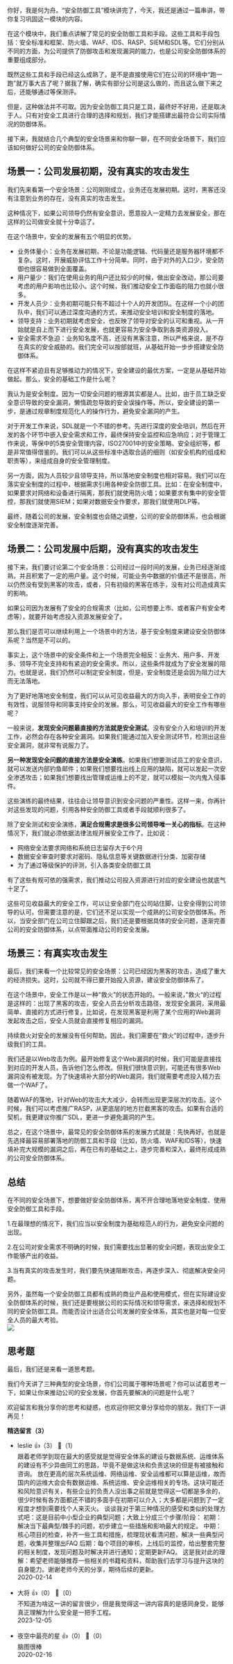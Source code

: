 你好，我是何为舟。“安全防御工具”模块讲完了，今天，我还是通过一篇串讲，带你复习巩固这一模块的内容。

在这个模块中，我们重点讲解了常见的安全防御工具和手段。这些工具和手段包括：安全标准和框架、防火墙、WAF、IDS、RASP、SIEM和SDL等。它们分别从不同的方面，为公司提供了防御攻击和发现漏洞的能力，也是公司安全防御体系的重要组成部分。

既然这些工具和手段已经这么成熟了，是不是直接使用它们在公司的环境中“跑一跑”就万事大吉了呢？据我了解，确实有部分公司是这么做的，而且这么做下来之后，还能够通过等保测评。

但是，这种做法并不可取。因为安全防御工具只是工具，最终好不好用，还是取决于人。只有对安全工具进行合理的选择和规划，我们才能搭建出最符合公司实际情况的防御体系。

接下来，我就结合几个典型的安全场景来和你聊一聊，在不同安全场景下，我们应该如何做好公司的安全防御体系。

## 场景一：公司发展初期，没有真实的攻击发生

我们先来看第一个安全场景：公司刚刚成立，业务还在发展初期。这时，黑客还没有注意到业务的存在，没有真实的攻击发生。

这种情况下，如果公司领导仍然有安全意识，愿意投入一定精力去发展安全，那在这样的公司做安全就十分幸运了。

在这个场景中，安全的发展有五个明显的优势。

- 业务体量小：业务在发展初期，不论是功能逻辑、代码量还是服务器环境都不复杂。这时，开展威胁评估工作十分简单。同时，由于对外的入口少，安全防御也很容易做到全面覆盖。
- 用户量少：我们在使用业务的用户还比较少的时候，做出安全改动，那公司要考虑的用户影响也比较小。这个时候，我们推动安全工作面临的阻力也就小很多。
- 开发人员少：业务初期可能只有不超过十个人的开发团队。在这样一个小的团队中，我们可以通过深度沟通的方式，来推动安全培训和安全制度的落地。
- 领导支持：业务初期就考虑安全，也反映了领导对安全的认可和重视。从一开始就是自上而下进行安全发展，也就更容易为安全争取到各类资源投入。
- 安全需求不急迫：业务知名度不高，还没有黑客注意，所以严格来说，是不存在真实的安全威胁的。我们完全可以按部就班，从基础开始一步步搭建安全防御体系。

在这样不紧迫且有足够推动力的情况下，安全建设的最优方案，一定是从基础开始做起。那么，安全的基础工作是什么呢？

我认为是安全制度。因为一切安全问题的根源其实都是人。比如，由于员工缺乏安全意识导致的安全漏洞，懒惰疏忽导致的安全误操作等。所以，安全建设的第一步，是通过规章制度规范化人的操作行为，避免安全漏洞的产生。

对于开发工作来说，SDL就是一个不错的参考。先进行深度的安全培训，然后在开发的各个环节中嵌入安全需求和工作，最终保持安全监控和应急响应；对于管理工作来说，等保中的5类安全管理内容，ISO27001中的安全策略、安全组织等，都是非常值得借鉴的。我们可以从这些标准中选取合适的细则（如安全机构的组成和职责等），来组成自身的安全管理制度。

另一方面，因为人员较少且领导支持，所以落地安全制度也相对容易。我们可以在落实安全制度的过程中，根据需求引用各种安全防御工具。比如：在安全制度中，如果要求对网络和设备进行隔离，那我们就使用防火墙；如果要求有集中的安全管控，那我们就使用SIEM；如果对数据安全作要求，那我们就使用DLP等。

最终，随着公司的发展，安全制度也会随之调整，公司的安全防御体系，也会根据安全制度逐渐完善。

## 场景二：公司发展中后期，没有真实的攻击发生

接下来，我们要讨论第二个安全场景：公司经过一段时间的发展，业务已经逐渐成熟，并且积累了一定的用户量。这个时候，可能业务中数据的价值还不是很高，所以仍然没有受到黑客的攻击，或者，只有初级的黑客在练手，没有对公司造成真实的影响。

如果公司因为发展有了安全的合规需求（比如，公司想要上市、或者客户有安全考虑等），就要开始考虑投入资源发展安全了。

那么我们是否可以继续利用上一个场景中的方法，基于安全制度来建设安全防御体系呢？当然是不可以的。

事实上，这个场景中的安全条件和上一个场景完全相反：业务大、用户多、开发多、领导不完全支持和有紧迫的安全需求。所以，这些条件就成为了安全发展的阻力。也就是说，我们仍然可以制定安全制度，但是，安全制度还是会因为阻力过大而无法落地。

为了更好地落地安全制度，我们可以从可见收益最大的方向入手，表明安全工作的有效性，说服领导和同事支持安全的发展。那么，可见收益最大的安全工作有哪些呢？

一般来说，**发现安全问题最直接的方法就是安全测试**。没有安全介入和培训的开发工作，必然会存在各种安全漏洞。如果我们能通过加入安全测试环节，检测出这些安全漏洞，就非常有说服力了。

**另一种发现安全问题的直接方法是安全演练**。如果我们想要测试员工的安全意识，就可以发送内部钓鱼邮件；如果我们想要找出线上应用的缺陷，就可以发起一次安全渗透攻击；如果我们想要找出管理或运维上的不足，就可以模拟一次内鬼入侵事件。

这些演练的最终结果，往往会让领导意识到安全问题的严重性。这样一来，你再针对这些发现的问题，引用各种安全防御工具或者手段就顺利很多了。

除了安全测试和安全演练，**满足合规需求是很多公司领导唯一关心的指标**。在这种情况下，我们就必须依据法律法规开展安全工作了。比如说：

- 网络安全法要求网络和系统日志留存大于6个月
- 数据安全审查时要求对密码、隐私信息等关键数据进行分类、加密存储
- 为了通过等级保护的评测，引入各类安全防御工具

有了这些有规可依的强需求，我们推动公司投入资源进行对应的安全建设也就底气十足了。

这些可见收益最大的安全工作，可以让安全部门在公司站住脚，让安全得到公司领导的认可。但需要注意的是，它们还不足以实现一个成熟的公司安全防御体系。所以，当安全部门在公司立住脚跟之后，我们还是要根据具体的安全问题，逐渐完善公司的安全防御体系，以点带面推动公司的安全发展。

## 场景三：有真实攻击发生

最后，我们来看一个比较常见的安全场景：公司已经因为黑客的攻击，造成了重大的经济损失。这时，公司就不得已要开始投入资源，建设安全防御体系了。

在这个场景中，安全工作是以一种“救火”的状态开始的。一般来说，”救火“的过程是这样的：出现了黑客的攻击，安全人员去分析攻击路径，发现安全漏洞，采用最简单、直接的方式进行修复。比如说，在发现黑客是利用了某个应用的Web漏洞发起攻击之后，安全人员就会直接修复相应的漏洞。

持续救火对安全的发展没有任何帮助。因此，我们需要在“救火”的过程中，逐步升级我们的工具。

我们还是以Web攻击为例。最开始修复这个Web漏洞的时候，我们可能是直接找到对应的开发人员，告诉他们怎么修改。但我们很快意识到，可能还有很多Web漏洞没有被发现。为了快速填补大部分的Web漏洞，我们就需要考虑投入精力去做一个WAF了。

随着WAF的落地，针对Web的攻击大大减少，会转而出现更深层次的攻击。这个时候，我们可以考虑推广RASP，从更底层的地方拦截黑客的攻击。如果有合适的契机，我更建议你推广SDL，更进一步避免漏洞的产生。

总之，在这个场景中，最常见的安全防御体系的发展方式就是：先快再好。也就是先选择最容易部署落地的防御工具和手段（比如，防火墙、WAF和IDS等），快速填补完大规模的漏洞之后，再在已有的基础之上，逐步完善和深入，最终形成成熟的公司安全防御体系。

## 总结

在不同的安全场景下，想要做好安全防御体系，离不开合理地落地安全制度、使用安全防御工具和手段。

1.在最理想的情况下，我们应当以安全制度为基础规范人的行为，避免安全问题的出现。

2.在公司对安全需求不明确的时候，我们需要找出显著的安全问题，表现出安全工作能够产出的收益。

3.当有真实的攻击发生时，我们要先快速阻断攻击，再逐步深入、彻底解决安全问题。

另外，虽然每一个安全防御工具都有成熟的商业产品和使用模式，但在实际建设安全防御体系的时候，我们还是要根据公司的实际情况和领导需求，来选择和规划不同的安全防御工具。而能否设计出适合公司发展的安全体系，其实也是对每一位安全人员的最大考验。  
![](https://static001.geekbang.org/resource/image/71/6c/71c104c68448a3d4380cfe51655bdc6c.jpg?wh=2339%2A1858)

## 思考题

最后，我们还是来看一道思考题。

我们今天讲了三种典型的安全场景，你们公司属于哪种场景呢？你可以试着思考一下，如果让你来推动公司的安全发展，你首先要解决的问题是什么呢？

欢迎留言和我分享你的思考和疑惑，也欢迎你把文章分享给你的朋友。我们下一讲再见！
<div><strong>精选留言（3）</strong></div><ul>
<li><span>leslie</span> 👍（3） 💬（1）<div>跟着老师学到现在最大的感受就是觉得安全体系的建设与数据系统、运维体系的建设有不少异曲同工的思路，毕竟不是做这块和负责这块的但是有被接触和咨询。
放在更高的层次系统运维、网络运维、安全运维都可以算是运维，故而国内的运维大会会有数据运维、系统运维、安全运维相关的专场。这块可能还和风险意识有关，有些企业的负责人没出事之前就是觉得这一切都是多余的，很少时候有各方面都还不错的多面手在初期可以介入；大多都是问题到了一定程度才想到需要找个人来灭火。
     谈谈我对于第三种情况的感受和类似的处理方式吧：这是目前中小型企业的典型问题；大致上分成三个步骤&#47;阶段：
初期：解决当下最典型&#47;棘手的问题，初步建立一些措施和影响最大的规定。
中期：核心项目的检查，补齐一些工具和措施，梳理现状看清问题，解决一些典型问题，收集并整理出FAQ
后期：每个项目的审核，上线后的监控，给出整套完整的相关制度，发现问题及时解决并进行通知；定期更新FAQ。
这是我对此的理解：希望老师能够推荐一些相关的书籍和资料，帮助我们去学习与提升这块的自身能力。谢谢老师今天的分享，期待后续的更新。</div>2020-02-14</li><br/><li><span>大将</span> 👍（0） 💬（0）<div>不知道为啥这一讲的留言很少，但是我觉得这一讲内容真的是感同身受，能够真正理解为什么安全是一把手工程。</div>2023-12-05</li><br/><li><span>夜空中最亮的星</span> 👍（0） 💬（0）<div>脑图很棒</div>2020-02-16</li><br/>
</ul>